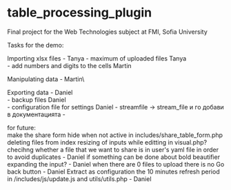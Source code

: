 # table_processing_plugin
Final project for the Web Technologies subject at FMI, Sofia University

Tasks for the demo:

Importing xlsx files - Tanya
	- maximum of uploaded files Tanya\
	- add numbers and digits to the cells  Martin
	
Manipulating data - Martin\

Exporting data - Daniel\
	- backup files Daniel\
	- configuration file for settings Daniel
	- streamfile -> stream_file и го добави в документацията
	-

for future:\
make the share form hide when not active in includes/share_table_form.php
deleting files from index
resizing of inputs while editting in visual.php?
checihng whether a file that we want to share is in user's yaml file in order to avoid duplicates - Daniel
if something can be done about bold beautifier expanding the input? - Daniel 
when there are 0 files to upload there is no Go back button - Daniel
Extract as configuration the 10 minutes refresh period in /includes/js/update.js and utils/utils.php - Daniel
